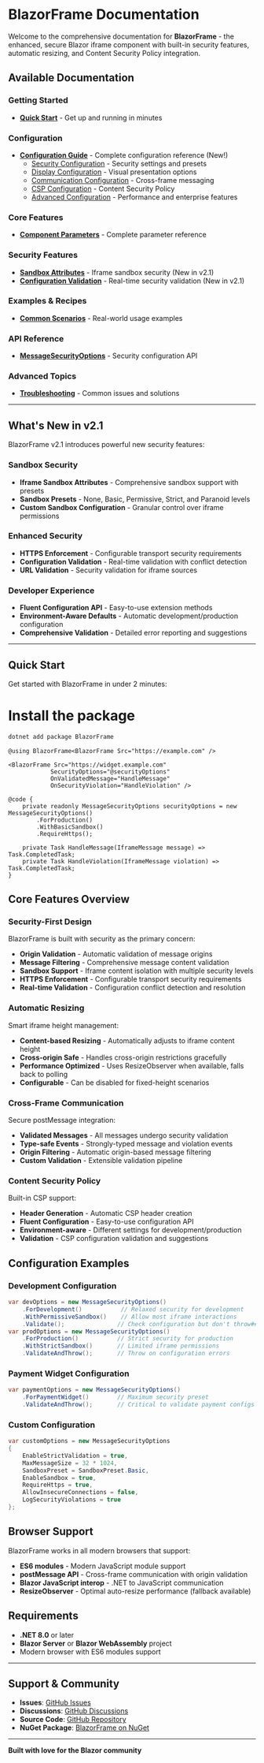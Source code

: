 # BlazorFrame Documentation

Welcome to the comprehensive documentation for **BlazorFrame** - the enhanced, secure Blazor iframe component with built-in security features, automatic resizing, and Content Security Policy integration.

## Available Documentation

### Getting Started
- [**Quick Start**](getting-started/quick-start.md) - Get up and running in minutes

### Configuration
- [**Configuration Guide**](configuration/readme.md) - Complete configuration reference (New!)
  - [Security Configuration](configuration/security-options.md) - Security settings and presets
  - [Display Configuration](configuration/display-options.md) - Visual presentation options
  - [Communication Configuration](configuration/communication-options.md) - Cross-frame messaging
  - [CSP Configuration](configuration/csp-configuration.md) - Content Security Policy
  - [Advanced Configuration](configuration/advanced-options.md) - Performance and enterprise features

### Core Features  
- [**Component Parameters**](core-features/parameters.md) - Complete parameter reference

### Security Features
- [**Sandbox Attributes**](security/sandbox.md) - Iframe sandbox security (New in v2.1)
- [**Configuration Validation**](security/configuration-validation.md) - Real-time security validation (New in v2.1)

### Examples & Recipes
- [**Common Scenarios**](examples/common-scenarios.md) - Real-world usage examples

### API Reference
- [**MessageSecurityOptions**](api/message-security-options.md) - Security configuration API

### Advanced Topics
- [**Troubleshooting**](advanced/troubleshooting.md) - Common issues and solutions

---

## What's New in v2.1

BlazorFrame v2.1 introduces powerful new security features:

### Sandbox Security

- **Iframe Sandbox Attributes** - Comprehensive sandbox support with presets
- **Sandbox Presets** - None, Basic, Permissive, Strict, and Paranoid levels
- **Custom Sandbox Configuration** - Granular control over iframe permissions

### Enhanced Security

- **HTTPS Enforcement** - Configurable transport security requirements
- **Configuration Validation** - Real-time validation with conflict detection
- **URL Validation** - Security validation for iframe sources

### Developer Experience

- **Fluent Configuration API** - Easy-to-use extension methods
- **Environment-Aware Defaults** - Automatic development/production configuration
- **Comprehensive Validation** - Detailed error reporting and suggestions

---

## Quick Start

Get started with BlazorFrame in under 2 minutes:

# Install the package
```bash
dotnet add package BlazorFrame
```

```razor
@using BlazorFrame<BlazorFrame Src="https://example.com" />

<BlazorFrame Src="https://widget.example.com"
            SecurityOptions="@securityOptions"
            OnValidatedMessage="HandleMessage"
            OnSecurityViolation="HandleViolation" />

@code {
    private readonly MessageSecurityOptions securityOptions = new MessageSecurityOptions()
        .ForProduction()
        .WithBasicSandbox()
        .RequireHttps();
        
    private Task HandleMessage(IframeMessage message) => Task.CompletedTask;
    private Task HandleViolation(IframeMessage violation) => Task.CompletedTask;
}
```

## Core Features Overview

### Security-First Design

BlazorFrame is built with security as the primary concern:

- **Origin Validation** - Automatic validation of message origins
- **Message Filtering** - Comprehensive message content validation
- **Sandbox Support** - Iframe content isolation with multiple security levels
- **HTTPS Enforcement** - Configurable transport security requirements
- **Real-time Validation** - Configuration conflict detection and resolution

### Automatic Resizing

Smart iframe height management:

- **Content-based Resizing** - Automatically adjusts to iframe content height
- **Cross-origin Safe** - Handles cross-origin restrictions gracefully
- **Performance Optimized** - Uses ResizeObserver when available, falls back to polling
- **Configurable** - Can be disabled for fixed-height scenarios

### Cross-Frame Communication

Secure postMessage integration:

- **Validated Messages** - All messages undergo security validation
- **Type-safe Events** - Strongly-typed message and violation events
- **Origin Filtering** - Automatic origin-based message filtering
- **Custom Validation** - Extensible validation pipeline

### Content Security Policy

Built-in CSP support:

- **Header Generation** - Automatic CSP header creation
- **Fluent Configuration** - Easy-to-use configuration API
- **Environment-aware** - Different settings for development/production
- **Validation** - CSP configuration validation and suggestions

## Configuration Examples

### Development Configuration

```csharp
var devOptions = new MessageSecurityOptions()
    .ForDevelopment()           // Relaxed security for development
    .WithPermissiveSandbox()    // Allow most iframe interactions
    .Validate();               // Check configuration but don't throw### Production Configuration
var prodOptions = new MessageSecurityOptions()
    .ForProduction()           // Strict security for production
    .WithStrictSandbox()       // Limited iframe permissions
    .ValidateAndThrow();       // Throw on configuration errors
```

### Payment Widget Configuration

```csharp
var paymentOptions = new MessageSecurityOptions()
    .ForPaymentWidget()        // Maximum security preset
    .ValidateAndThrow();       // Critical to validate payment configs
```

### Custom Configuration

```csharp
var customOptions = new MessageSecurityOptions
{
    EnableStrictValidation = true,
    MaxMessageSize = 32 * 1024,
    SandboxPreset = SandboxPreset.Basic,
    EnableSandbox = true,
    RequireHttps = true,
    AllowInsecureConnections = false,
    LogSecurityViolations = true
};
```

## Browser Support

BlazorFrame works in all modern browsers that support:

- **ES6 modules** - Modern JavaScript module support
- **postMessage API** - Cross-frame communication with origin validation
- **Blazor JavaScript interop** - .NET to JavaScript communication
- **ResizeObserver** - Optimal auto-resize performance (fallback available)

## Requirements

- **.NET 8.0** or later
- **Blazor Server** or **Blazor WebAssembly** project
- Modern browser with ES6 modules support

---

## Support & Community

- **Issues**: [GitHub Issues](https://github.com/Tim-Maes/BlazorFrame/issues)
- **Discussions**: [GitHub Discussions](https://github.com/Tim-Maes/BlazorFrame/discussions)
- **Source Code**: [GitHub Repository](https://github.com/Tim-Maes/BlazorFrame)
- **NuGet Package**: [BlazorFrame on NuGet](https://www.nuget.org/packages/BlazorFrame)

---

**Built with love for the Blazor community**